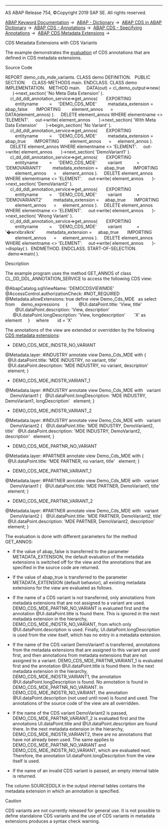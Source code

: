   

* * *

AS ABAP Release 754, ©Copyright 2019 SAP SE. All rights reserved.

[ABAP Keyword Documentation](javascript:call_link\('abenabap.htm'\)) →  [ABAP - Dictionary](javascript:call_link\('abenabap_dictionary.htm'\)) →  [ABAP CDS in ABAP Dictionary](javascript:call_link\('abencds.htm'\)) →  [ABAP CDS - Annotations](javascript:call_link\('abencds_annotations.htm'\)) →  [ABAP CDS - Specifying Annotations](javascript:call_link\('abencds_anno_usage.htm'\)) →  [ABAP CDS Metadata Extensions](javascript:call_link\('abencds_meta_data_extensions.htm'\)) → 

CDS Metadata Extensions with CDS Variants

The example demonstrates the [evaluation](javascript:call_link\('abencds_meta_data_extension_eval.htm'\)) of CDS annotations that are defined in CDS metadata extensions.

Source Code

REPORT demo\_cds\_mde\_variants.
CLASS demo DEFINITION.
  PUBLIC SECTION.
    CLASS-METHODS main.
ENDCLASS.
CLASS demo IMPLEMENTATION.
  METHOD main.
    DATA(out) = cl\_demo\_output=>new(
      )->next\_section( 'No Meta Data Extension' ).
    cl\_dd\_ddl\_annotation\_service=>get\_annos(
      EXPORTING
        entityname         =     'DEMO\_CDS\_MDE'
        metadata\_extension =     abap\_false
      IMPORTING
        element\_annos      =     DATA(element\_annos) ).
    DELETE element\_annos WHERE elementname <> 'ELEMENT'.
    out->write( element\_annos
      )->next\_section( 'With Meta Data Extension'
      )->begin\_section( 'No Variant' ).
    cl\_dd\_ddl\_annotation\_service=>get\_annos(
      EXPORTING
        entityname         =     'DEMO\_CDS\_MDE'
        metadata\_extension =     abap\_true
      IMPORTING
        element\_annos      =     element\_annos ).
    DELETE element\_annos WHERE elementname <> 'ELEMENT'.
    out->write( element\_annos
      )->next\_section( 'DemoVariant1' ).
    cl\_dd\_ddl\_annotation\_service=>get\_annos(
      EXPORTING
        entityname         =     'DEMO\_CDS\_MDE'
        variant            =     'DEMOVARIANT1'
        metadata\_extension =     abap\_true
      IMPORTING
        element\_annos      =     element\_annos ).
    DELETE element\_annos WHERE elementname <> 'ELEMENT'.
    out->write( element\_annos
      )->next\_section( 'DemoVariant2' ).
    cl\_dd\_ddl\_annotation\_service=>get\_annos(
      EXPORTING
        entityname         =     'DEMO\_CDS\_MDE'
        variant            =     'DEMOVARIANT2'
        metadata\_extension =     abap\_true
      IMPORTING
        element\_annos      =     element\_annos ).
    DELETE element\_annos WHERE elementname <> 'ELEMENT'.
    out->write( element\_annos
      )->next\_section( 'Wrong Variant' ).
    cl\_dd\_ddl\_annotation\_service=>get\_annos(
      EXPORTING
        entityname         =     'DEMO\_CDS\_MDE'
        variant            =     '�wrxlbrxlkrk'
        metadata\_extension =     abap\_true
      IMPORTING
        element\_annos      =     element\_annos ).
    DELETE element\_annos WHERE elementname <> 'ELEMENT'.
    out->write( element\_annos
      )->display( ).  ENDMETHOD.
ENDCLASS.
START-OF-SELECTION.
  demo=>main( ).

Description

The example program uses the method GET\_ANNOS of class CL\_DD\_DDL\_ANNOTATION\_SERVICE to access the following CDS view:

@AbapCatalog.sqlViewName: 'DEMOCDSVIEWMDE'
@AccessControl.authorizationCheck: #NOT\_REQUIRED
@Metadata.allowExtensions: true
define view Demo\_Cds\_MDE
  as select from
    demo\_expressions
    {
        @UI.dataPoint.title: 'View, title'
        @UI.dataPoint.description: 'View, description'
        @UI.dataPoint.longDescription: 'View, longdescription'
      'X' as element
    }
    where
      id = 'X'          

The annotations of the view are extended or overridden by the following [CDS metadata extensions](javascript:call_link\('abencds_metadata_extension_glosry.htm'\) "Glossary Entry"):

-   DEMO\_CDS\_MDE\_INDSTR\_NO\_VARIANT

@Metadata.layer: #INDUSTRY
annotate view Demo\_Cds\_MDE with
{
  @UI.dataPoint.title: 'MDE INDUSTRY, no variant, title'
  @UI.dataPoint.description: 'MDE INDUSTRY, no variant, description'
  element;
}

-   DEMO\_CDS\_MDE\_INDSTR\_VARIANT\_1

@Metadata.layer: #INDUSTRY
annotate view Demo\_Cds\_MDE with
  variant
    DemoVariant1
{
  @UI.dataPoint.longDescription: 'MDE INDUSTRY, DemoVariant1, longDescription'
  element;
}

-   DEMO\_CDS\_MDE\_INDSTR\_VARIANT\_2

@Metadata.layer: #INDUSTRY
annotate view Demo\_Cds\_MDE with
  variant
    DemoVariant2
{
  @UI.dataPoint.title: 'MDE INDUSTRY, DemoVariant2, title'
  @UI.dataPoint.description: 'MDE INDUSTRY, DemoVariant2, description'
  element;
}

-   DEMO\_CDS\_MDE\_PARTNR\_NO\_VARIANT

@Metadata.layer: #PARTNER
annotate view Demo\_Cds\_MDE with
{
  @UI.dataPoint.title: 'MDE PARTNER, no variant, title'
  element;
}

-   DEMO\_CDS\_MDE\_PARTNR\_VARIANT\_1

@Metadata.layer: #PARTNER
annotate view Demo\_Cds\_MDE with
  variant
    DemoVariant1
{
  @UI.dataPoint.title: 'MDE PARTNER, DemoVariant1, title'
  element;
}

-   DEMO\_CDS\_MDE\_PARTNR\_VARIANT\_2

@Metadata.layer: #PARTNER
annotate view Demo\_Cds\_MDE with
  variant
    DemoVariant2
{
  @UI.dataPoint.title: 'MDE PARTNER, DemoVariant2, title'
  @UI.dataPoint.description: 'MDE PARTNER, DemoVariant2, description'
  element;
}

The evaluation is done with different parameters for the method GET\_ANNOS:

-   If the value of abap\_false is transferred to the parameter METADATA\_EXTENSION, the default evaluation of the metadata extensions is switched off for the view and the annotations that are specified in the source code are returned.

-   If the value of abap\_true is transferred to the parameter METADATA\_EXTENSION (default behavior), all existing metadata extensions for the view are evaluated as follows.

-   If the name of a CDS variant is not transferred, only annotations from metadata extensions that are not assigned to a variant are used. DEMO\_CDS\_MDE\_PARTNR\_NO\_VARIANT is evaluated first and the annotation @UI.dataPoint.title is found there. This is ignored in the next metadata extension in the hierarchy, DEMO\_CDS\_MDE\_INDSTR\_NO\_VARIANT, from which only @UI.dataPoint.description is used. Finally, UI.dataPoint.longDescription is used from the view itself, which has no entry in a metadata extension.

-   If the name of the CDS variant DemoVariant1 is transferred, annotations from the metadata extensions that are assigned to this variant are used first, and then annotations from metadata extensions that are not assigned to a variant. DEMO\_CDS\_MDE\_PARTNR\_VARIANT\_1 is evaluated first and the annotation @UI.dataPoint.title is found there. In the next metadata extension in the hierarchy, DEMO\_CDS\_MDE\_INDSTR\_VARIANT1, the annotation @UI.dataPoint.longDescription is found. No annotation is found in DEMO\_CDS\_MDE\_PARTNR\_NO\_VARIANT. In DEMO\_CDS\_MDE\_INDSTR\_NO\_VARIANT, the annotation @UI.dataPoint.description (not used until now) is found and used. The annotations of the source code of the view are all overridden.

-   If the name of the CDS variant DemoVariant2 is passed, DEMO\_CDS\_MDE\_PARTNR\_VARIANT\_2 is evaluated first and the annotations UI.dataPoint.title and @UI.dataPoint.description are found there. In the next metadata extension in the hierarchy, DEMO\_CDS\_MDE\_INDSTR\_VARIANT2, there are no annotations that have not already been used. The same applies to DEMO\_CDS\_MDE\_PARTNR\_NO\_VARIANT and DEMO\_CDS\_MDE\_INDSTR\_NO\_VARIANT, which are evaluated next. Therefore, the annotation UI.dataPoint.longDescription from the view itself is used.

-   If the name of an invalid CDS variant is passed, an empty internal table is returned.

The column SOURCEDDLX in the output internal tables contains the metadata extension in which an annotation is specified.

Caution

CDS variants are not currently released for general use. It is not possible to define standalone CDS variants and the use of CDS variants in metadata extensions produces a syntax check warning.